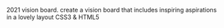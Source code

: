2021 vision board.
create a vision board that includes inspiring aspirations in a lovely layout
CSS3 & HTML5
